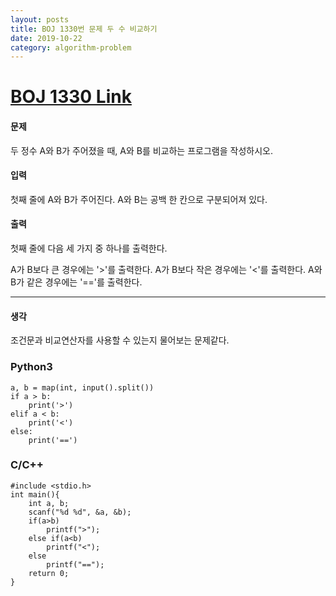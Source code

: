 ```yaml
---
layout: posts
title: BOJ 1330번 문제 두 수 비교하기
date: 2019-10-22
category: algorithm-problem
---
```

# [BOJ 1330 Link](https://www.acmicpc.net/problem/1330)
#### 문제
두 정수 A와 B가 주어졌을 때, A와 B를 비교하는 프로그램을 작성하시오.

#### 입력
첫째 줄에 A와 B가 주어진다. A와 B는 공백 한 칸으로 구분되어져 있다.

#### 출력
첫째 줄에 다음 세 가지 중 하나를 출력한다.

A가 B보다 큰 경우에는 '>'를 출력한다.
A가 B보다 작은 경우에는 '<'를 출력한다.
A와 B가 같은 경우에는 '=='를 출력한다.
- - -
#### 생각
조건문과 비교연산자를 사용할 수 있는지 물어보는 문제같다.
### Python3
```
a, b = map(int, input().split())
if a > b:
    print('>')
elif a < b:
    print('<')
else:
    print('==')
```
### C/C++
```
#include <stdio.h>
int main(){
	int a, b;
    scanf("%d %d", &a, &b);
    if(a>b)
        printf(">");
    else if(a<b)
        printf("<");
    else
        printf("==");
    return 0;
}
```